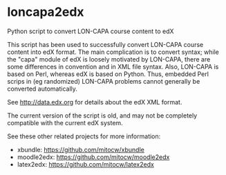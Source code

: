loncapa2edx
===========

Python script to convert LON-CAPA course content to edX

This script has been used to successfully convert LON-CAPA course
content into edX format.  The main complication is to convert syntax;
while the "capa" module of edX is loosely motivated by LON-CAPA, there
are some differences in convention and in XML file syntax.  Also,
LON-CAPA is based on Perl, whereas edX is based on Python.  Thus,
embedded Perl scrips in (eg randomized) LON-CAPA problems cannot
generally be converted automatically.

See http://data.edx.org for details about the edX XML format.

The current version of the script is old, and may not be completely
compatible with the current edX system.  

See these other related projects for more information:

  - xbundle:    https://github.com/mitocw/xbundle
  - moodle2edx: https://github.com/mitocw/moodle2edx
  - latex2edx:  https://github.com/mitocw/latex2edx

